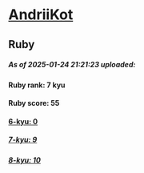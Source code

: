 # [AndriiKot](https://www.codewars.com/users/AndriiKot) 
## Ruby

##### As of 2025-01-24 21:21:23 uploaded:

#### Ruby rank: 7 kyu

#### Ruby score: 55

#### [6-kyu: 0](https://github.com/AndriiKot/Ruby__CodeWars/tree/main/kyu-6)

##### [7-kyu: 9](https://github.com/AndriiKot/Ruby__CodeWars/tree/main/kyu-7)

##### [8-kyu: 10](https://github.com/AndriiKot/Ruby__CodeWars/tree/main/kyu-8)


